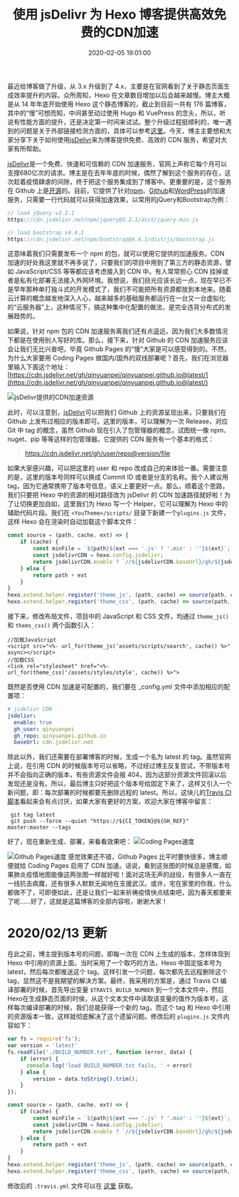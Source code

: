 ﻿---
abbrlink: 1417719502
categories:
- 独立博客
date: 2020-02-05 19:01:00
description: 本文介绍了博主从 Hexo 3.x 升级到 4.x 的经历，主要目的是提高静态页面生成的效率。在升级过程中，博主遇到了外部链接检测的问题，但整体升级过程顺利。文章重点分享了如何使用 jsDelivr 为博客提供免费高效的CDN 加速服务，包括 jsDelivr 的特点、GitHub 上的开源项目，以及具体的配置方法。博主还提供了在部署过程中遇到的问题和解决方案，展示了 CDN 加速对页面加载效果的显著提升。此外，文章还介绍了如何通过 Travis CI 自动化部署时，解决资源版本更新的问题，确保每次部署都能使用最新的资源。
slug: 1417719502
tags:
- Hexo
- CDN
- jsDelivr
title: 使用 jsDelivr 为 Hexo 博客提供高效免费的CDN加速
---

最近给博客做了升级，从 3.x 升级到了 4.x，主要是在官网看到了关于静态页面生成效率提升的内容。众所周知，Hexo 在文章数目增加以后会越来越慢。博主大概是从 14 年年底开始使用 Hexo 这个静态博客的，截止到目前一共有 176 篇博客，其中的“慢”可想而知，中间甚至动过使用 Hugo 和 VuePress 的念头，所以，听说有性能方面的提升，还是决定第一时间来试试。整个升级过程挺顺利的，唯一遇到的问题是关于外部链接检测方面的，具体可以参考[这里](https://github.com/hexojs/hexo/issues/4107)。今天，博主主要想和大家分享下关于如何使用[jsDelivr](http://www.jsdelivr.com/)来为博客提供免费、高效的 CDN 服务，希望对大家有所帮助。

[jsDelivr](http://www.jsdelivr.com/)是一个免费、快速和可信赖的 CDN 加速服务，官网上声称它每个月可以支撑680亿次的请求。博主是在去年年底的时候，偶然了解到这个服务的存在，这次趁着疫情肆虐的间隙，终于把这个服务集成到了博客中。更重要的是，这个服务在 Github 上是[开源](https://github.com/jsdelivr/jsdelivr)的。目前，它提供了针对[npm](https://www.npmjs.com/)、[Github](https://github.com)和[WordPress](https://cn.wordpress.org)的加速服务，只需要一行代码就可以获得加速效果，以常用的jQuery和Bootstrap为例：
```js
// load jQuery v3.2.1
https://cdn.jsdelivr.net/npm/jquery@3.2.1/dist/jquery.min.js

// load bootstrap v4.4.1
https://cdn.jsdelivr.net/npm/bootstrap@4.4.1/dist/js/bootstrap.js

```

这意味着我们只需要发布一个 npm 的包，就可以使用它提供的加速服务。CDN 加速的好处我这里就不再多说了，只要我们的项目中用到了第三方的静态资源，譬如 JavaScript/CSS 等等都应该考虑接入到 CDN 中。有人常常担心 CDN 挂掉或者是私有化部署无法接入外网环境。我想说，我们目光应该长远一点，现在早已不是早年那种单打独斗式的开发模式了，我们不可能把所有资源都放到本地来。随着云计算的概念越发地深入人心，越来越多的基础服务都运行在一台又一台虚拟化的“云服务器”上，这种情况下，搞这种集中化配置的做法，是完全违背分布式的发展趋势的。

如果说，针对 npm 包的 CDN 加速服务离我们还有点遥远，因为我们大多数情况下都是在使用别人写好的库。那么，接下来，针对 Github 的 CDN 加速服务应该会让我们无比兴奋吧，毕竟 Github Pages 的“慢”大家是可以感受得到的。不然，为什么大家要用 Coding Pages 做国内/国外的双线部署呢？首先，我们在浏览器里输入下面这个地址：[https://cdn.jsdelivr.net/gh/qinyuanpei/qinyuanpei.github.io@latest/](https://cdn.jsdelivr.net/gh/qinyuanpei/qinyuanpei.github.io@latest/)

![jsDelivr提供的CDN加速资源](https://i.loli.net/2020/02/05/HtmhUdsSRLW4Q9A.png)

此时，可以注意到，[jsDelivr](http://www.jsdelivr.com/)可以把我们 Github 上的资源呈现出来，只要我们在 Github 上发布过相应的版本即可。这里的版本，可以理解为一次 Release，对应 Git 中 tag 的概念，虽然 Github 现在引入了包管理器的概念，试图统一像 npm、nuget、pip 等等这样的包管理器。它提供的 CDN 服务有一个基本的格式：
> https://cdn.jsdelivr.net/gh/user/repo@version/file

如果大家感兴趣，可以把这里的 user 和 repo 改成自己的来体验一番。需要注意的是，这里的版本号同样可以换成 Commit ID 或者是分支的名称。我个人建议用 tag，因为它通常携带了版本号信息，语义上要更好一点。那么，顺着这个思路，我们只要把 Hexo 中的资源的相对路径改为 jsDelivr 的 CDN 加速路径就好啦！为了让切换更加自如，这里我们为 Hexo 写一个 Helper，它可以理解为 Hexo 中的辅助代码片段。我们在 `<YouTheme>/scripts/` 目录下新建一个`plugins.js` 文件，这样 Hexo 会在渲染时自动加载这个脚本文件：
```JavaScript
const source = (path, cache, ext) => {
    if (cache) {
        const minFile = `${path}${ext === '.js' ? '.min' : ''}${ext}`;
        const jsdelivrCDN = hexo.config.jsdelivr;
        return jsdelivrCDN.enable ? `//${jsdelivrCDN.baseUrl}/gh/${jsdelivrCDN.gh_user}/${jsdelivrCDN.gh_repo}@latest/${minFile}` : `${minFile}?v=${version}`
    } else {
        return path + ext
    }
}
hexo.extend.helper.register('theme_js', (path, cache) => source(path, cache, '.js'))
hexo.extend.helper.register('theme_css', (path, cache) => source(path, cache, '.css'))
```
接下来，修改布局文件，项目中的 JavaScript 和 CSS 文件，均通过 `theme_js()` 和 `thems_css()` 两个函数引入：
```Shell
//加载JavaScript
<script src="<%- url_for(theme_js('assets/scripts/search', cache)) %>" async></script>
//加载CSS
<link rel="stylesheet" href="<%- url_for(theme_css('/assets/styles/style', cache)) %>">
```
既然是否使用 CDN 加速是可配置的，我们要在 _config.yml 文件中添加相应的配置项：
```YAML
# jsdelivr CDN
jsdelivr:
  enable: true
  gh_user: qinyuanpei
  gh_repo: qinyuanpei.github.io
  baseUrl: cdn.jsdelivr.net
```
除此以外，我们还需要在部署博客的时候，生成一个名为 latest 的 tag。虽然官网上说，在引用 CDN 的时候版本号可以省略，不过经过博主反复尝试，不带版本号并不会指向正确的版本，有些资源文件会报 404，因为这部分资源文件回滚以后发现还是没有。所以，最后博主只好把这个版本号给固定下来了，这样又引入一个新问题，即：每次部署的时候都要先删除远程的 latest。所以，这块儿的[Travis CI脚本](https://raw.githubusercontent.com/qinyuanpei/qinyuanpei.github.io/blog/.travis.yml)看起来会有点讨厌，如果大家有更好的方案，欢迎大家在博客中留言：
```Shell
 git tag latest
 git push --force --quiet "https://${CI_TOKEN}@${GH_REF}" master:master --tags
```
好了，现在重新生成、部署，来看看效果吧：
![Coding Pages速度](https://i.loli.net/2020/02/05/FZJi9esXWQzxLYf.png)

![Github Pages速度](https://i.loli.net/2020/02/05/E3WYBRQk4DJCZr5.png)
感觉效果还不错，Github Pages 比平时要快很多，博主顺便就给 Coding Pages 启用了 CDN 加速。话说，看到这张图的时候总是感慨，如果肺炎疫情地图能像这两张图一样就好啦！面对这场无声的战役，有很多人一直在一线抗击病魔，还有很多人默默无闻地在支援武汉。或许，宅在家里的你我，什么都做不了，可即便如此，还是让我们一起来祈祷疫情快点结束吧，因为春天都要来了呢……好了，这就是这篇博客的全部内容啦，谢谢大家！

# 2020/02/13 更新
在此之前，博主提到版本号的问题，即每一次在 CDN 上生成的版本，怎样体现到 Hexo 中引用的资源上面。当时采用了一个取巧的方法，Hexo 中固定版本号为 latest，然后每次都推送这个 tag。这样引发一个问题，每次都先去远程删除这个 tag，显然这不是我期望的解决方案。最终，我采用的方案是，通过 Travis CI 编译部署的时候，首先导出变量 `$TRAVIS_BUILD_NUMBER` 到一个文本文件中，然后Hexo在生成静态页面的时侯，从这个文本文件中读取该变量的值作为版本号，这样每次编译部署的时候，我们总能获得一个新的 tag，而这个 tag 和 Hexo 中引用的资源版本一致，这样就彻底解决了这个遗留问题。修改后的 `plugins.js` 文件内容如下：
```JavaScript
var fs = require('fs');
var version = 'latest'
fs.readFile('./BUILD_NUMBER.txt', function (error, data) {
    if (error) {
      console.log('load BUILD_NUMBER.txt fails, ' + error)
    } else {
        version = data.toString().trim();
    }
});

const source = (path, cache, ext) => {
    if (cache) {
        const minFile = `${path}${ext === '.js' ? '.min' : ''}${ext}`;
        const jsdelivrCDN = hexo.config.jsdelivr;
        return jsdelivrCDN.enable ? `//${jsdelivrCDN.baseUrl}/gh/${jsdelivrCDN.gh_user}/${jsdelivrCDN.gh_repo}@${version}/${minFile}` : `${minFile}?v=${version}`
    } else {
        return path + ext
    }
}
hexo.extend.helper.register('theme_js', (path, cache) => source(path, cache, '.js'))
hexo.extend.helper.register('theme_css', (path, cache) => source(path, cache, '.css'))
```
修改后的 `.travis.yml` 文件可以在 [这里](https://raw.githubusercontent.com/qinyuanpei/qinyuanpei.github.io/blog/.travis.yml) 获取。